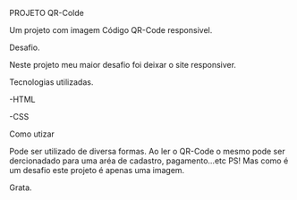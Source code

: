 PROJETO QR-Colde

Um projeto com imagem Código QR-Code responsivel.

Desafio.

Neste projeto meu maior desafio foi deixar o site responsiver.

Tecnologias utilizadas.

-HTML

-CSS

Como utizar

Pode ser utilizado de diversa formas. Ao ler o QR-Code o mesmo pode ser dercionadado para uma aréa de cadastro, pagamento...etc
PS! Mas como é um desafio este projeto é apenas uma imagem.


Grata.
